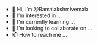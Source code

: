- 👋 Hi, I’m @Ramalakshmivemala
- 👀 I’m interested in ...
- 🌱 I’m currently learning ...
- 💞️ I’m looking to collaborate on ...
- 📫 How to reach me ...

<!---
Ramalakshmivemala/Ramalakshmivemala is a ✨ special ✨ repository because its `README.md` (this file) appears on your GitHub profile.
You can click the Preview link to take a look at your changes.
--->
